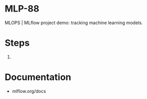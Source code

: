 # MLP-88
MLOPS | MLflow project demo: tracking machine learning models.

# Steps
1. 


# Documentation
- mlflow.org/docs
